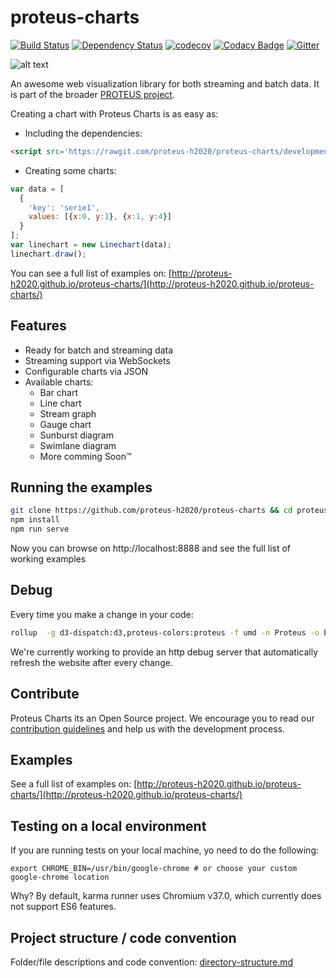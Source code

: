 proteus-charts 
==============
[![Build Status](https://travis-ci.org/proteus-h2020/proteus-charts.svg?branch=development)](https://travis-ci.org/proteus-h2020/proteus-charts)
[![Dependency Status](https://www.versioneye.com/user/projects/57303069a0ca35004baf8700/badge.svg?style=flat)](https://www.versioneye.com/user/projects/57303069a0ca35004baf8700)
[![codecov](https://codecov.io/gh/proteus-h2020/proteus-charts/branch/development/graph/badge.svg)](https://codecov.io/gh/proteus-h2020/proteus-charts/branch/development)
[![Codacy Badge](https://api.codacy.com/project/badge/grade/828f75b1887540969e7e79937715198b)](https://www.codacy.com/app/nachogarcia91/proteus-charts)
[![Gitter](https://img.shields.io/gitter/room/proteus-h2020/proteus-charts.svg?maxAge=2592000)](https://gitter.im/proteus-h2020/proteus-charts)

![alt text](https://github.com/proteus-h2020/proteus-charts/blob/es6-modules/images/proteo.jpg "Proteic.js")


An awesome web visualization library for both streaming and batch data. It is part of the broader [PROTEUS project](http://www.proteus-bigdata.com/). 

Creating a chart with Proteus Charts is as easy as:

- Including the dependencies: 
```html
<script src='https://rawgit.com/proteus-h2020/proteus-charts/development/dist/proteus-charts.js'></script>
```
- Creating some charts:
```js
var data = [
  {
    'key': 'serie1',
    values: [{x:0, y:1}, {x:1, y:4}]
  }
];
var linechart = new Linechart(data);
linechart.draw();
```
You can see a full list of examples on: [http://proteus-h2020.github.io/proteus-charts/](http://proteus-h2020.github.io/proteus-charts/)

Features
--------
- Ready for batch and streaming data
- Streaming support via WebSockets
- Configurable charts via JSON
- Available charts:
  - Bar chart
  - Line chart
  - Stream graph
  - Gauge chart
  - Sunburst diagram
  - Swimlane diagram
  - More comming Soon™

Running the examples
--------------------
```bash
git clone https://github.com/proteus-h2020/proteus-charts && cd proteus-charts
npm install
npm run serve
```
Now you can browse on http://localhost:8888 and see the full list of working examples

Debug
----------
Every time you make a change in your code:
```bash
rollup  -g d3-dispatch:d3,proteus-colors:proteus -f umd -n Proteus -o build/bundle.js -- index.js
```

We're currently working to provide an http debug server that automatically refresh the website after every change.

Contribute
----------
Proteus Charts its an Open Source project. We encourage you to read our [contribution guidelines](https://github.com/proteus-h2020/proteus-charts/blob/master/CONTRIBUTING.md) and help us with the development process.

## Examples

See a full list of examples on: [http://proteus-h2020.github.io/proteus-charts/](http://proteus-h2020.github.io/proteus-charts/)
## Testing on a local environment
If you are running tests on your local machine, yo need to do the following:

`export CHROME_BIN=/usr/bin/google-chrome # or choose your custom google-chrome location`

Why? By default, karma runner uses Chromium v37.0, which currently does not support ES6 features.

## Project structure / code convention
Folder/file descriptions and code convention: [directory-structure.md](https://github.com/PROTEUS-H2020/proteus-graphs/blob/master/directory-structure.md) 
